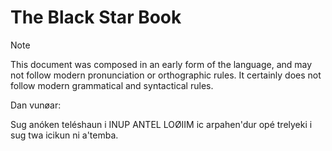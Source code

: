 # The Black Star Book

> [!Note]
> This document was composed in an early form of the language, and may not follow modern pronunciation or orthographic rules. It certainly does not follow modern grammatical and syntactical rules.

Dan vunøar:

Sug anóken teléshaun i INUP ANTEL LOØIIM ic arpahen'dur opé trelyeki i sug twa icikun ni a'temba.